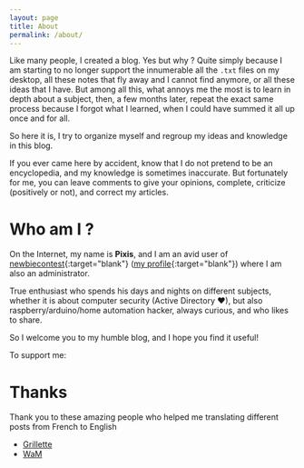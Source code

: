```yaml
---
layout: page
title: About
permalink: /about/
---
```


Like many people, I created a blog. Yes but why ? Quite simply because I am starting to no longer support the innumerable all the `.txt` files on my desktop, all these notes that fly away and I cannot find anymore, or all these ideas that I have. But among all this, what annoys me the most is to learn in depth about a subject, then, a few months later, repeat the exact same process because I forgot what I learned, when I could have summed it all up once and for all.

So here it is, I try to organize myself and regroup my ideas and knowledge in this blog.

If you ever came here by accident, know that I do not pretend to be an encyclopedia, and my knowledge is sometimes inaccurate. But fortunately for me, you can leave comments to give your opinions, complete, criticize (positively or not), and correct my articles.


# Who am I ?

On the Internet, my name is **Pixis**, and I am an avid user of [newbiecontest](https://www.newbiecontest.org/index.php){:target="blank"} ([my profile](https://www.newbiecontest.org/index.php?page=info_membre&nick=pixis){:target="blank"}) where I am also an administrator.

True enthusiast who spends his days and nights on different subjects, whether it is about computer security (Active Directory ♥), but also raspberry/arduino/home automation hacker, always curious, and who likes to share.

So I welcome you to my humble blog, and I hope you find it useful!

To support me:

<script type='text/javascript' src='https://ko-fi.com/widgets/widget_2.js'></script><script type='text/javascript'>kofiwidget2.init('Buy Me a Coffee', '#202020', 'F1F78GI6');kofiwidget2.draw();</script>


# Thanks

Thank you to these amazing people who helped me translating different posts from French to English

* [Grillette](https://twitter.com/0xGrillette)
* [WaM](https://twitter.com/WaM76938985)